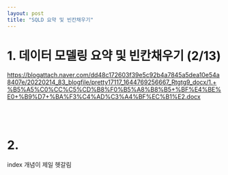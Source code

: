 ```yaml
---
layout: post
title: "SQLD 요약 및 빈칸채우기"
---
```


# 1. 데이터 모델링 요약 및 빈칸채우기 (2/13)
https://blogattach.naver.com/dd48c172603f39e5c92b4a7845a5dea10e54a8407e/20220214_83_blogfile/pretty17117_1644769256667_Rtgtg9_docx/1.+%B5%A5%C0%CC%C5%CD%B8%F0%B5%A8%B8%B5+%BF%E4%BE%E0+%B9%D7+%BA%F3%C4%AD%C3%A4%BF%EC%B1%E2.docx

<br><br>
# 2. 
index 개념이 제일 헷갈림
